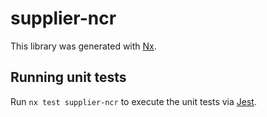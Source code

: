 # supplier-ncr

This library was generated with [Nx](https://nx.dev).

## Running unit tests

Run `nx test supplier-ncr` to execute the unit tests via [Jest](https://jestjs.io).
